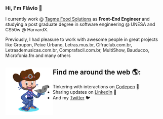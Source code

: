 ### Hi, I'm Flávio 👋

I currently work @ <a href="https://www.tagme.com.br">Tagme Food Solutions</a> as **Front-End Engineer** and studying a post graduate degree in software engineering @ UNESA and CS50w @ HarvardX.

Previously, I had pleasure to work with awesome people in great projects like Groupon, Peixe Urbano, Letras.mus.br, Cifraclub.com.br, Letrasdemusicas.com.br, Comprafacil.com.br, MultiShow, Bauducco, Microfonia.fm and many others

## Find me around the web 🌎: <a href="https://flaviosil.com"><img align="left" width="150" height="150" src="https://raw.githubusercontent.com/flaviosil/flaviosil/main/flaviosil-octocat.svg?raw=true"></a>
- Tinkering with interactions on <a href="https://codepen.io/flaviosil">Codepen</a> 🏓
- Sharing updates on <a href="https://www.linkedin.com/in/flaviosil/">LinkedIn</a> 💼
- And my <a href="https://www.twitter.com/flaviosil/">Twitter</a> 🐦
